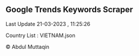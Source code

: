 

## Google Trends Keywords Scraper 
 
Last Update 21-03-2023 , 11:25:26

Country List :
VIETNAM.json



© Abdul Muttaqin 
